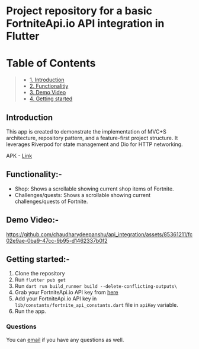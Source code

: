 # Project repository for a basic FortniteApi.io API integration in Flutter

# Table of Contents
> - [1. Introduction](#introduction)
> - [2. Functionalitiy](#functionality-)
> - [3. Demo Video](#demo-video-)
> - [4. Getting started](#getting-started-)

## Introduction

This app is created to demonstrate the implementation of MVC+S architecture, repository pattern, and a feature-first project structure. It leverages Riverpod for state management and Dio for HTTP networking.

APK - [Link](https://drive.google.com/file/d/12UEAWnD3NrImNTy7nuL0gpgO-Kr0iFaj/view?usp=sharing)

## Functionality:-

- Shop: Shows a scrollable showing current shop items of Fortnite.
- Challenges/quests: Shows a scrollable showing current challenges/quests of Fortnite.

## Demo Video:-

https://github.com/chaudharydeepanshu/api_integration/assets/85361211/fc02e9ae-0ba9-47cc-9b95-d1462337b0f2

## Getting started:-

1. Clone the repository
2. Run `flutter pub get`
3. Run `dart run build_runner build --delete-conflicting-outputs\`
4. Grab your FortniteApi.io API key from [here](https://dash.fortniteapi.io/)
5. Add your FortniteApi.io API key in `lib/constants/fortnite_api_constants.dart` file in `apiKey` variable.
6. Run the app.

### Questions

You can [email](mailto:0qs8e9yn@duck.com?subject=[GitHub]) if you have any questions as well.
